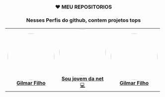 
<h3><p align="center"> ❤️ MEU REPOSITORIOS</p></h3>

<h3><p align="center">Nesses Perfis do github, contem projetos tops</p></h3>

<table>
    <tr>
        <td align="center">
            <a href="https://github.com/gilmarfilho2003">
            <img src="https://avatars.githubusercontent.com/u/89646761?v=4" width="150px;" alt="" style="border-radius:50%"/>                 <br />
            <b>Gilmar Filho</b>
           </a><br />
        </td>
        <td align="center">
            <a href="https://github.com/soumjovemdanet">
            <img src="https://avatars.githubusercontent.com/u/59255732?v=4" width="150px;" alt="" style="border-radius:50%"/>                 <br />
            <b>Sou jovem da net</b>
        </a><br />
        <a href="https://github.com/Gilmarsantosfilho" title="Coding">💻</a>
        </td>
      <td align="center">
    <a href="https://github.com/Gilmarsantosfilho">
            <img src="https://avatars.githubusercontent.com/u/59255732?v=4" width="150px;" alt="" style="border-radius:50%"/>                 <br />
            <b>Gilmar Filho </b>

     
     

